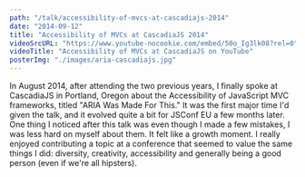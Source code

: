 ```yaml
---
path: "/talk/accessibility-of-mvcs-at-cascadiajs-2014"
date: "2014-09-12"
title: "Accessibility of MVCs at CascadiaJS 2014"
videoSrcURL: "https://www.youtube-nocookie.com/embed/50o_Ig3lk08?rel=0"
videoTitle: "Accessibility of MVCs at CascadiaJS on YouTube"
posterImg: "./images/aria-cascadiajs.jpg"
---
```


In August 2014, after attending the two previous years, I finally spoke at CascadiaJS in Portland, Oregon about the Accessibility of JavaScript MVC frameworks, titled "ARIA Was Made For This." It was the first major time I'd given the talk, and it evolved quite a bit for JSConf EU a few months later. One thing I noticed after this talk was even though I made a few mistakes, I was less hard on myself about them. It felt like a growth moment. I really enjoyed contributing a topic at a conference that seemed to value the same things I did: diversity, creativity, accessibility and generally being a good person (even if we're all hipsters). 
